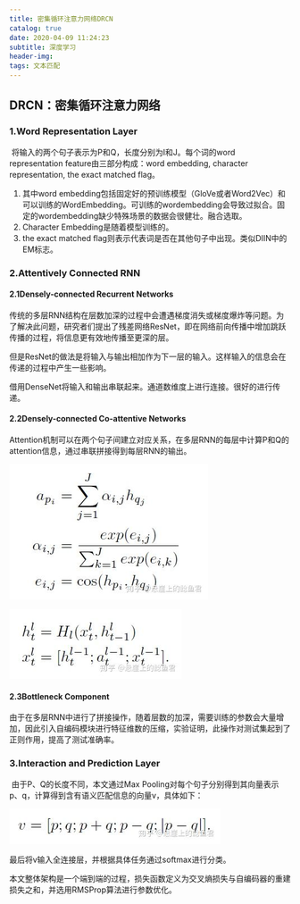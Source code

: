 ```yaml
---
title: 密集循环注意力网络DRCN
catalog: true
date: 2020-04-09 11:24:23
subtitle: 深度学习
header-img:
tags: 文本匹配
---
```


## DRCN：密集循环注意力网络

### 1.Word Representation Layer

​	将输入的两个句子表示为P和Q，长度分别为I和J。每个词的word representation feature由三部分构成：word embedding, character representation, the exact matched flag。

1. 其中word embedding包括固定好的预训练模型（GloVe或者Word2Vec）和可以训练的WordEmbedding。可训练的wordembedding会导致过拟合。固定的wordembedding缺少特殊场景的数据会很健壮。融合选取。
2. Character Embedding是随着模型训练的。
3. the exact matched flag则表示代表词是否在其他句子中出现。类似DIIN中的EM标志。

### 2.Attentively Connected RNN

#### 2.1Densely-connected Recurrent Networks

​	传统的多层RNN结构在层数加深的过程中会遭遇梯度消失或梯度爆炸等问题。为了解决此问题，研究者们提出了残差网络ResNet，即在网络前向传播中增加跳跃传播的过程，将信息更有效地传播至更深的层。

​	但是ResNet的做法是将输入与输出相加作为下一层的输入。这样输入的信息会在传递的过程中产生一些影响。

​	借用DenseNet将输入和输出串联起来。通道数维度上进行连接。很好的进行传递。

#### 2.2Densely-connected Co-attentive Networks

​	Attention机制可以在两个句子间建立对应关系，在多层RNN的每层中计算P和Q的attention信息，通过串联拼接得到每层RNN的输出。

![v2-a3baf1e6e428303b7414d0eb0c927c74_hd](\img\article\v2-a3baf1e6e428303b7414d0eb0c927c74_hd.jpg)

![v2-642056e4a761b6487c768e33ffe3cf1b_hd](\img\article\v2-642056e4a761b6487c768e33ffe3cf1b_hd.jpg)

#### 2.3Bottleneck Component

​	由于在多层RNN中进行了拼接操作，随着层数的加深，需要训练的参数会大量增加，因此引入自编码模块进行特征维数的压缩，实验证明，此操作对测试集起到了正则作用，提高了测试准确率。

### 3.Interaction and Prediction Layer

​	由于P、Q的长度不同，本文通过Max Pooling对每个句子分别得到其向量表示p、q，计算得到含有语义匹配信息的向量v，具体如下：

![v2-fe65e454c2db3aeb00a2b911f2f4b729_hd](\img\article\v2-fe65e454c2db3aeb00a2b911f2f4b729_hd.jpg)

最后将v输入全连接层，并根据具体任务通过softmax进行分类。

本文整体架构是一个端到端的过程，损失函数定义为交叉熵损失与自编码器的重建损失之和，并选用RMSProp算法进行参数优化。